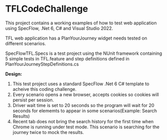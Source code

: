 # TFLCodeChallenge
This project contains a working examples of how to test web application using SpecFlow, .Net 6, C# and Visual Studio 2022.

TFL web application has a PlanYourJourney widget needs tested on different scenarios.

SpecFlowTFL.Specs is a test project using the NUnit framework containing 5 simple tests in TFL.feature and step definitions defined in PlanYourJourneyStepDefinitions.cs

**Design:**

1. This test project uses a standard SpecFlow .Net 6 C# template to acheive this coding challenge.
2. Every scenario opens a new browser, accepts cookies so cookies will persist per session.
3. Driver wait time is set to 20 seconds so the program will wait for 20 seconds for elememts to appear in some scenarios(Example: Search Results)
4. Recent tab does not bring the search history for the first time when Chrome is running under test mode. This scenario is searching for the journey twice to mock the results.
